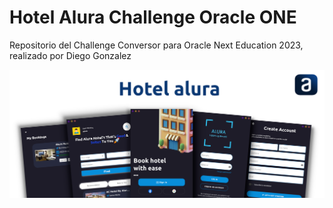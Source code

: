 # Hotel Alura Challenge Oracle ONE

Repositorio del Challenge Conversor para Oracle Next Education 2023, realizado por Diego Gonzalez

![Vista Principal](project_banner.png)
